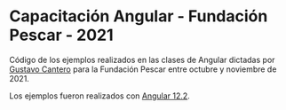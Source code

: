 # Capacitación Angular - Fundación Pescar - 2021

Código de los ejemplos realizados en las clases de Angular dictadas por [Gustavo Cantero](https://gustavo.cantero.ar) para la Fundación Pescar entre octubre y noviembre de 2021.

Los ejemplos fueron realizados con [Angular 12.2](https://v12.angular.io/).
